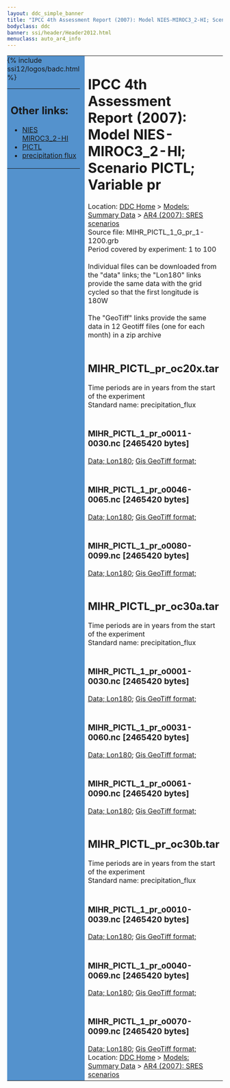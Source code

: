 ```yaml
---
layout: ddc_simple_banner
title: "IPCC 4th Assessment Report (2007): Model NIES-MIROC3_2-HI; Scenario PICTL; Variable pr"
bodyclass: ddc
banner: ssi/header/Header2012.html
menuclass: auto_ar4_info
---
```



<table width="100%" border="0" cellspacing="0" cellpadding="0" style="border-collapse: collapse;">
<tr style="margin:0;padding:0;border:0;">
<td style="margin:0;padding:0;border:0;height:1pt;width:150pt;background:#5492CD;" valign="top" >

<div id="lh-col2" class="auto_ar4_info">
<table class="menumain" bgcolor="#5492CD" cellspacing="0" width="100%" border="0">
<tr><td>
<h2> Other links:</h2>
<ul>
<li><a href="/auto/ar4/model-NIES-MIROC3_2-HI.html">NIES<br/>MIROC3_2-HI</a></li>
<li><a href="/auto/ar4/scenario-PICTL.html">PICTL</a></li>
<li><a href="/auto/ar4/var-precipitation_flux.html">precipitation flux</a></li>
</ul>
</td></tr>
{% include ssi12/logos/badc.html %}
</table>
</div>
</td>
<td><h1>IPCC 4th Assessment Report (2007): Model NIES-MIROC3_2-HI; Scenario PICTL; Variable pr</h1>

<!-- Breadcrumb1 -->
<div id="breadcrumb1" align="left">
Location: <a href="/index.html">DDC Home</a> > <a href="/sim/gcm_clim/">Models: Summary Data</a>
> <a href="/sim/gcm_clim/SRES_AR4/index.html">AR4 (2007): SRES scenarios</a>
</div>
<!-- End of Breadcrumb1 -->Source file: MIHR_PICTL_1_G_pr_1-1200.grb
<br/>
Period covered by experiment: 1 to 100<br/>
<br/>Individual files can be downloaded from the "data" links; the "Lon180" links provide the same data
         with the grid cycled so that the first longitude is 180W<br/>
<br/>The "GeoTiff" links provide the same data in 12 Geotiff files (one for each month)
          in a zip archive<br/>
<br/><h2>MIHR_PICTL_pr_oc20x.tar</h2>
Time periods are in years from the start of the experiment<br/>
Standard name: precipitation_flux<br>
<br/><h3>MIHR_PICTL_1_pr_o0011-0030.nc [2465420 bytes]</h3>
<a href="http://apps.ipcc-data.org/cgi-bin/downl/ar4_nc/pr/MIHR_PICTL_1_pr_o0011-0030.nc">Data; </a><a href="http://apps.ipcc-data.org/cgi-bin/downl/ar4_nc/pr/MIHR_PICTL_1_pr_o0011-0030.cyto180.nc"> Lon180</a>; <a href="/cgi-bin/downl/ar4_tif/pr/MIHR_PICTL_1_pr_o0011-0030.zip">Gis GeoTiff format; </a><br/>
<br/><h3>MIHR_PICTL_1_pr_o0046-0065.nc [2465420 bytes]</h3>
<a href="http://apps.ipcc-data.org/cgi-bin/downl/ar4_nc/pr/MIHR_PICTL_1_pr_o0046-0065.nc">Data; </a><a href="http://apps.ipcc-data.org/cgi-bin/downl/ar4_nc/pr/MIHR_PICTL_1_pr_o0046-0065.cyto180.nc"> Lon180</a>; <a href="/cgi-bin/downl/ar4_tif/pr/MIHR_PICTL_1_pr_o0046-0065.zip">Gis GeoTiff format; </a><br/>
<br/><h3>MIHR_PICTL_1_pr_o0080-0099.nc [2465420 bytes]</h3>
<a href="http://apps.ipcc-data.org/cgi-bin/downl/ar4_nc/pr/MIHR_PICTL_1_pr_o0080-0099.nc">Data; </a><a href="http://apps.ipcc-data.org/cgi-bin/downl/ar4_nc/pr/MIHR_PICTL_1_pr_o0080-0099.cyto180.nc"> Lon180</a>; <a href="/cgi-bin/downl/ar4_tif/pr/MIHR_PICTL_1_pr_o0080-0099.zip">Gis GeoTiff format; </a><br/>
<br/><h2>MIHR_PICTL_pr_oc30a.tar</h2>
Time periods are in years from the start of the experiment<br/>
Standard name: precipitation_flux<br>
<br/><h3>MIHR_PICTL_1_pr_o0001-0030.nc [2465420 bytes]</h3>
<a href="http://apps.ipcc-data.org/cgi-bin/downl/ar4_nc/pr/MIHR_PICTL_1_pr_o0001-0030.nc">Data; </a><a href="http://apps.ipcc-data.org/cgi-bin/downl/ar4_nc/pr/MIHR_PICTL_1_pr_o0001-0030.cyto180.nc"> Lon180</a>; <a href="/cgi-bin/downl/ar4_tif/pr/MIHR_PICTL_1_pr_o0001-0030.zip">Gis GeoTiff format; </a><br/>
<br/><h3>MIHR_PICTL_1_pr_o0031-0060.nc [2465420 bytes]</h3>
<a href="http://apps.ipcc-data.org/cgi-bin/downl/ar4_nc/pr/MIHR_PICTL_1_pr_o0031-0060.nc">Data; </a><a href="http://apps.ipcc-data.org/cgi-bin/downl/ar4_nc/pr/MIHR_PICTL_1_pr_o0031-0060.cyto180.nc"> Lon180</a>; <a href="/cgi-bin/downl/ar4_tif/pr/MIHR_PICTL_1_pr_o0031-0060.zip">Gis GeoTiff format; </a><br/>
<br/><h3>MIHR_PICTL_1_pr_o0061-0090.nc [2465420 bytes]</h3>
<a href="http://apps.ipcc-data.org/cgi-bin/downl/ar4_nc/pr/MIHR_PICTL_1_pr_o0061-0090.nc">Data; </a><a href="http://apps.ipcc-data.org/cgi-bin/downl/ar4_nc/pr/MIHR_PICTL_1_pr_o0061-0090.cyto180.nc"> Lon180</a>; <a href="/cgi-bin/downl/ar4_tif/pr/MIHR_PICTL_1_pr_o0061-0090.zip">Gis GeoTiff format; </a><br/>
<br/><h2>MIHR_PICTL_pr_oc30b.tar</h2>
Time periods are in years from the start of the experiment<br/>
Standard name: precipitation_flux<br>
<br/><h3>MIHR_PICTL_1_pr_o0010-0039.nc [2465420 bytes]</h3>
<a href="http://apps.ipcc-data.org/cgi-bin/downl/ar4_nc/pr/MIHR_PICTL_1_pr_o0010-0039.nc">Data; </a><a href="http://apps.ipcc-data.org/cgi-bin/downl/ar4_nc/pr/MIHR_PICTL_1_pr_o0010-0039.cyto180.nc"> Lon180</a>; <a href="/cgi-bin/downl/ar4_tif/pr/MIHR_PICTL_1_pr_o0010-0039.zip">Gis GeoTiff format; </a><br/>
<br/><h3>MIHR_PICTL_1_pr_o0040-0069.nc [2465420 bytes]</h3>
<a href="http://apps.ipcc-data.org/cgi-bin/downl/ar4_nc/pr/MIHR_PICTL_1_pr_o0040-0069.nc">Data; </a><a href="http://apps.ipcc-data.org/cgi-bin/downl/ar4_nc/pr/MIHR_PICTL_1_pr_o0040-0069.cyto180.nc"> Lon180</a>; <a href="/cgi-bin/downl/ar4_tif/pr/MIHR_PICTL_1_pr_o0040-0069.zip">Gis GeoTiff format; </a><br/>
<br/><h3>MIHR_PICTL_1_pr_o0070-0099.nc [2465420 bytes]</h3>
<a href="http://apps.ipcc-data.org/cgi-bin/downl/ar4_nc/pr/MIHR_PICTL_1_pr_o0070-0099.nc">Data; </a><a href="http://apps.ipcc-data.org/cgi-bin/downl/ar4_nc/pr/MIHR_PICTL_1_pr_o0070-0099.cyto180.nc"> Lon180</a>; <a href="/cgi-bin/downl/ar4_tif/pr/MIHR_PICTL_1_pr_o0070-0099.zip">Gis GeoTiff format; </a><br/>
<!-- Breadcrumb2 -->
<div id="breadcrumb2" align="left">
Location: <a href="/index.html">DDC Home</a> > <a href="/sim/gcm_clim/">Models: Summary Data</a>
> <a href="/sim/gcm_clim/SRES_AR4/index.html">AR4 (2007): SRES scenarios</a>
</div>
<!-- End of Breadcrumb2 --></td></tr></table>
